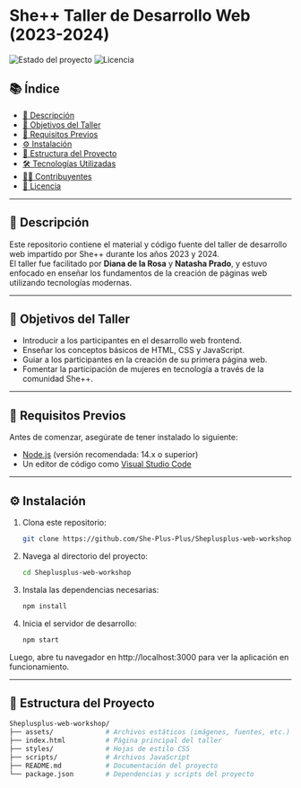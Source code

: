 # She++ Taller de Desarrollo Web (2023-2024)

![Estado del proyecto](https://img.shields.io/badge/Estado-En%20Desarrollo-green)
![Licencia](https://img.shields.io/badge/Licencia-MIT-blue)

## 📚 Índice

- [📌 Descripción](#descripción)
- [🎯 Objetivos del Taller](#objetivos-del-taller)
- [🧰 Requisitos Previos](#requisitos-previos)
- [⚙️ Instalación](#instalación)
- [📁 Estructura del Proyecto](#estructura-del-proyecto)
- [🛠 Tecnologías Utilizadas](#tecnologías-utilizadas)
- [👩‍💻 Contribuyentes](#contribuyentes)
- [📝 Licencia](#licencia)

---

## 📌 Descripción

Este repositorio contiene el material y código fuente del taller de desarrollo web impartido por She++ durante los años 2023 y 2024.  
El taller fue facilitado por **Diana de la Rosa** y **Natasha Prado**, y estuvo enfocado en enseñar los fundamentos de la creación de páginas web utilizando tecnologías modernas.

---

## 🎯 Objetivos del Taller

- Introducir a los participantes en el desarrollo web frontend.
- Enseñar los conceptos básicos de HTML, CSS y JavaScript.
- Guiar a los participantes en la creación de su primera página web.
- Fomentar la participación de mujeres en tecnología a través de la comunidad She++.

---

## 🧰 Requisitos Previos

Antes de comenzar, asegúrate de tener instalado lo siguiente:

- [Node.js](https://nodejs.org/) (versión recomendada: 14.x o superior)
- Un editor de código como [Visual Studio Code](https://code.visualstudio.com/)

---

## ⚙️ Instalación

1. Clona este repositorio:

   ```bash
   git clone https://github.com/She-Plus-Plus/Sheplusplus-web-workshop.git

2. Navega al directorio del proyecto:

   ```bash
   cd Sheplusplus-web-workshop

3. Instala las dependencias necesarias:
   
   ```bash
   npm install

4. Inicia el servidor de desarrollo:
   
   ```bash
   npm start
Luego, abre tu navegador en http://localhost:3000 para ver la aplicación en funcionamiento.

---

## 📁 Estructura del Proyecto

```bash
Sheplusplus-web-workshop/
├── assets/             # Archivos estáticos (imágenes, fuentes, etc.)
├── index.html          # Página principal del taller
├── styles/             # Hojas de estilo CSS
├── scripts/            # Archivos JavaScript
├── README.md           # Documentación del proyecto
└── package.json        # Dependencias y scripts del proyecto


